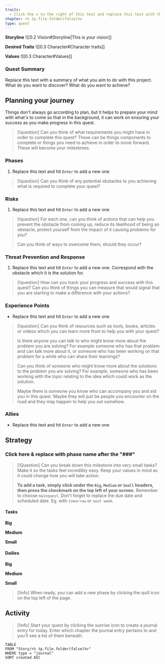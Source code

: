 ```yaml
---
traits:
  - Click the x to the right of this text and replace this text with the traits this quest will improve, separating each trait by pressing Enter
chapter: <% tp.file.folder(false)%>
type: quest
---
```


**Storyline**
![[0.2 Vision#Storyline|This is your vision]]


**Desired Traits**
![[0.3 Character#Character traits]]

**Values**
![[0.3 Character#Values]]
### Quest Summary
Replace this text with a summary of what you aim to do with this project. What do you want to discover? What do you want to achieve?


## Planning your journey
Things don't always go according to plan, but it helps to prepare your mind with what's to come so that in the background, it can work on ensuring your success as you make progress in this quest.

> [!question]
> Can you think of what requirements you might have in order to complete this quest? These can be things components to complete or things you need to achieve in order to move forward. These will become your milestones.

### Phases
1. Replace this text and hit `Enter` to add a new one



>[!question]
> Can you think of any potential obstacles to you achieving what is required to complete your quest?

### Risks
1. Replace this text and hit `Enter` to add a new one


>[!question]
> For each one, can you think of actions that can help you prevent the obstacle from coming up, reduce its likelihood of being an obstacle, protect yourself from the impact of it causing problems for you?
> 
> Can you think of ways to overcome them, should they occur?

### Threat Prevention and Response
1. Replace this text and hit `Enter` to add a new one. Correspond with the obstacle which it is the solution for.


>[!question]
>How can you track your progress and success with this quest? Can you think of things you can measure that would signal that you are starting to make a difference with your actions?

### Experience Points
- Replace this text and hit `Enter` to add a new one


>[!question]
>Can you think of resources such as tools, books, articles or videos which you can learn more from to help you with your quest?
>
>Is there anyone you can talk to who might know more about the problem you are solving? For example someone who has that problem and can talk more about it, or someone who has been working on that problem for a while who can share their learnings?
>
>Can you think of someone who might know more about the solutions to the problem you are solving? For example, someone who has been working with the topic relating to the idea which could work as the solution.
>
>Maybe there is someone you know who can accompany you and aid you in this quest. Maybe they will just be people you encounter on the road and they may happen to help you out somehow.







### Allies
- Replace this text and hit `Enter` to add a new one


## Strategy
### Click here & replace with phase name after the "###"

>[!Question]
>Can you break down this milestone into very small tasks? Make it so the tasks feel incredibly easy. Keep your values in mind as it could change how you will take action. 
>
>**To add a task, simply click under the `Big`, `Medium` or `Small` headers, then press the checkmark on the top left of your screen.** Remember to choose `mainquest`. Don't forget to replace the due date and scheduled date. Eg. with `tomorrow` or `next week`.


#### Tasks
**Big**





**Medium**



**Small**


#### Dailies
**Big**


**Medium**



**Small**


> [!info]
> When ready, you can add a new phase by clicking the quill icon on the top left of the page.




## Activity
> [!info]
> Start your quest by clicking the sunrise icon to create a journal entry for today. Enter which chapter the journal entry pertains to and you'll see a list of them beneath.

```dataview
TABLE
FROM "Story/<% tp.file.folder(false)%>"
WHERE type = "journal"
SORT created ASC
```
